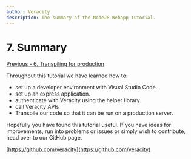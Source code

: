 ```yaml
---
author: Veracity
description: The summary of the NodeJS Webapp tutorial.
---
```


# 7. Summary
[Previous - 6. Transpiling for production](6-transpiling-for-production.md)

Throughout this tutorial we have learned how to:

- set up a developer environment with Visual Studio Code.
- set up an express application.
- authenticate with Veracity using the helper library.
- call Veracity APIs
- Transpile our code so that it can be run on a production server.

Hopefully you have found this tutorial useful. If you have ideas for improvements, run into problems or issues or simply wish to contribute, head over to our GitHub page.

[https://github.com/veracity](https://github.com/veracity)